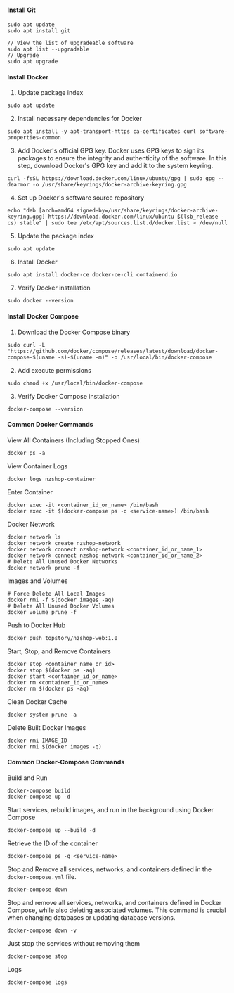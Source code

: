 #### Install Git ####
```shell
sudo apt update
sudo apt install git

// View the list of upgradeable software
sudo apt list --upgradable
// Upgrade
sudo apt upgrade
```

#### Install Docker ####
1. Update package index
```shell
sudo apt update
```
2. Install necessary dependencies for Docker
```shell
sudo apt install -y apt-transport-https ca-certificates curl software-properties-common
```
3. Add Docker's official GPG key. Docker uses GPG keys to sign its packages to ensure the integrity and authenticity of the software. In this step, download Docker's GPG key and add it to the system keyring.
```shell
curl -fsSL https://download.docker.com/linux/ubuntu/gpg | sudo gpg --dearmor -o /usr/share/keyrings/docker-archive-keyring.gpg
```
4. Set up Docker's software source repository
```shell
echo "deb [arch=amd64 signed-by=/usr/share/keyrings/docker-archive-keyring.gpg] https://download.docker.com/linux/ubuntu $(lsb_release -cs) stable" | sudo tee /etc/apt/sources.list.d/docker.list > /dev/null
```
5. Update the package index
```shell
sudo apt update
```
6. Install Docker
```shell
sudo apt install docker-ce docker-ce-cli containerd.io
```
7. Verify Docker installation
```shell
sudo docker --version
```

#### Install Docker Compose ####
1. Download the Docker Compose binary
```shell
sudo curl -L "https://github.com/docker/compose/releases/latest/download/docker-compose-$(uname -s)-$(uname -m)" -o /usr/local/bin/docker-compose
```
2. Add execute permissions
```shell
sudo chmod +x /usr/local/bin/docker-compose
```
3. Verify Docker Compose installation
```shell
docker-compose --version
```

#### Common Docker Commands ####
View All Containers (Including Stopped Ones)
```shell
docker ps -a
```
View Container Logs
```shell
docker logs nzshop-container
```
Enter Container
```shell
docker exec -it <container_id_or_name> /bin/bash
docker exec -it $(docker-compose ps -q <service-name>) /bin/bash
```
Docker Network
```shell
docker network ls
docker network create nzshop-network
docker network connect nzshop-network <container_id_or_name_1>
docker network connect nzshop-network <container_id_or_name_2>
# Delete All Unused Docker Networks
docker network prune -f 
```
Images and Volumes
```shell
# Force Delete All Local Images
docker rmi -f $(docker images -aq) 
# Delete All Unused Docker Volumes
docker volume prune -f 
```
Push to Docker Hub
```shell
docker push topstory/nzshop-web:1.0
```
Start, Stop, and Remove Containers
```shell
docker stop <container_name_or_id>
docker stop $(docker ps -aq)
docker start <container_id_or_name>
docker rm <container_id_or_name>
docker rm $(docker ps -aq)
```
Clean Docker Cache
```shell
docker system prune -a
```
Delete Built Docker Images
```shell
docker rmi IMAGE_ID
docker rmi $(docker images -q)
```

#### Common Docker-Compose Commands ####
Build and Run
```shell
docker-compose build
docker-compose up -d
```
Start services, rebuild images, and run in the background using Docker Compose
```shell
docker-compose up --build -d
```
Retrieve the ID of the container
```shell
docker-compose ps -q <service-name>
```
Stop and Remove all services, networks, and containers defined in the `docker-compose.yml` file.
```shell
docker-compose down
```
Stop and remove all services, networks, and containers defined in Docker Compose, while also deleting associated volumes. 
This command is crucial when changing databases or updating database versions.
```shell
docker-compose down -v
```
Just stop the services without removing them
```shell
docker-compose stop
```
Logs
```shell
docker-compose logs
```


